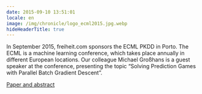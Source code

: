 ```yaml
---
date: 2015-09-10 13:51:01
locale: en
image: /img/chronicle/logo_ecml2015.jpg.webp
hideHeaderTitle: true
---
```


In September 2015, freiheit.com sponsors the ECML PKDD in Porto. The ECML is a machine learning conference, which takes place annually in different European locations. Our colleague Michael Großhans is a guest speaker at the conference, presenting the topic “Solving Prediction Games with Parallel Batch Gradient Descent”.

[Paper and abstract](http://link.springer.com/chapter/10.1007/978-3-319-23528-8_10)